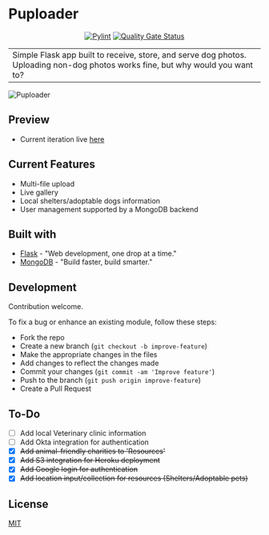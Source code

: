 # Puploader
<div align="center">
  
[![Pylint](https://github.com/tyler-tee/Puploader/actions/workflows/pylint.yml/badge.svg?branch=master&event=push)](https://github.com/tyler-tee/Puploader/actions/workflows/pylint.yml)
[![Quality Gate Status](https://sonarcloud.io/api/project_badges/measure?project=tyler-tee_Puploader&metric=alert_status)](https://sonarcloud.io/summary/new_code?id=tyler-tee_Puploader)

</div>
<table>
<tr>
<td>
Simple Flask app built to receive, store, and serve dog photos. Uploading non-dog photos works fine, but why would you want to?
</td>
</tr>
</table>

![Puploader](https://user-images.githubusercontent.com/64701075/156957751-10d46cb2-9b73-4432-8097-417181d9e62e.png)

## Preview
- Current iteration live [here](https://puploader.herokuapp.com)

## Current Features
- Multi-file upload
- Live gallery
- Local shelters/adoptable dogs information
- User management supported by a MongoDB backend

## Built with 

- [Flask](https://flask.palletsprojects.com/en/2.0.x/) - "Web development, one drop at a time."
- [MongoDB](https://www.mongodb.com/) - "Build faster, build smarter."

## Development
Contribution welcome.

To fix a bug or enhance an existing module, follow these steps:

- Fork the repo
- Create a new branch (`git checkout -b improve-feature`)
- Make the appropriate changes in the files
- Add changes to reflect the changes made
- Commit your changes (`git commit -am 'Improve feature'`)
- Push to the branch (`git push origin improve-feature`)
- Create a Pull Request

## To-Do
- [ ] Add local Veterinary clinic information
- [ ] Add Okta integration for authentication
- [X] ~~Add animal-friendly charities to 'Resources'~~
- [X] ~~Add S3 integration for Heroku deployment~~
- [X] ~~Add Google login for authentication~~
- [X] ~~Add location input/collection for resources (Shelters/Adoptable pets)~~

## License
[MIT](https://choosealicense.com/licenses/mit/)
